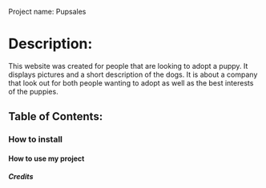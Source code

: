 Project name: Pupsales

# Description:

This website was created for people that are looking to adopt a puppy. It displays pictures and a short description of the dogs. It is about a company that look out for both people wanting to adopt as well as the best interests of the puppies.

## Table of Contents:
    
### How to install


#### How to use my project


##### Credits


